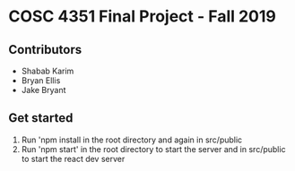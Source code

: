 # COSC 4351 Final Project - Fall 2019

## Contributors

-   Shabab Karim
-   Bryan Ellis
-   Jake Bryant

## Get started

1. Run 'npm install in the root directory and again in src/public
2. Run 'npm start' in the root directory to start the server and in src/public to start the react dev server
